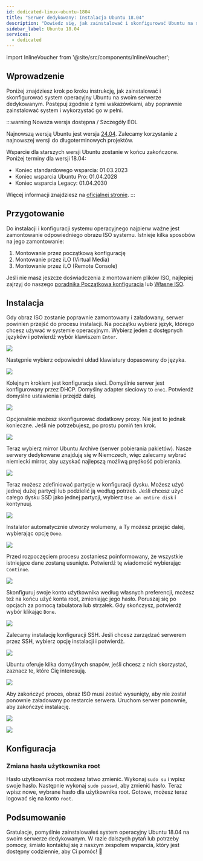 ```yaml
---
id: dedicated-linux-ubuntu-1804
title: "Serwer dedykowany: Instalacja Ubuntu 18.04"
description: "Dowiedz się, jak zainstalować i skonfigurować Ubuntu na swoim serwerze dedykowanym, aby uzyskać optymalną wydajność i wsparcie długoterminowe → Sprawdź teraz"
sidebar_label: Ubuntu 18.04
services:
  - dedicated
---
```


import InlineVoucher from '@site/src/components/InlineVoucher';

## Wprowadzenie

Poniżej znajdziesz krok po kroku instrukcję, jak zainstalować i skonfigurować system operacyjny Ubuntu na swoim serwerze dedykowanym. Postępuj zgodnie z tymi wskazówkami, aby poprawnie zainstalować system i wykorzystać go w pełni.



:::warning Nowsza wersja dostępna / Szczegóły EOL

Najnowszą wersją Ubuntu jest wersja [24.04](dedicated-linux-ubuntu.md). Zalecamy korzystanie z najnowszej wersji do długoterminowych projektów.

Wsparcie dla starszych wersji Ubuntu zostanie w końcu zakończone. Poniżej terminy dla wersji 18.04:

- Koniec standardowego wsparcia: 01.03.2023
- Koniec wsparcia Ubuntu Pro: 01.04.2028
- Koniec wsparcia Legacy: 01.04.2030

Więcej informacji znajdziesz na [oficjalnej stronie](https://ubuntu.com/about/release-cycle).
:::


<InlineVoucher />

## Przygotowanie

Do instalacji i konfiguracji systemu operacyjnego najpierw ważne jest zamontowanie odpowiedniego obrazu ISO systemu. Istnieje kilka sposobów na jego zamontowanie:

1. Montowanie przez początkową konfigurację
2. Montowanie przez iLO (Virtual Media)
3. Montowanie przez iLO (Remote Console)

Jeśli nie masz jeszcze doświadczenia z montowaniem plików ISO, najlepiej zajrzyj do naszego [poradnika Początkowa konfiguracja](dedicated-setup.md) lub [Własne ISO](dedicated-iso.md).



## Instalacja

Gdy obraz ISO zostanie poprawnie zamontowany i załadowany, serwer powinien przejść do procesu instalacji. Na początku wybierz język, którego chcesz używać w systemie operacyjnym. Wybierz jeden z dostępnych języków i potwierdź wybór klawiszem `Enter`. 

![](https://screensaver01.zap-hosting.com/index.php/s/yrHMNzstM23XZH6/preview)

Następnie wybierz odpowiedni układ klawiatury dopasowany do języka. 

![](https://screensaver01.zap-hosting.com/index.php/s/x9kYGEWS5fy7Wjp/preview)

Kolejnym krokiem jest konfiguracja sieci. Domyślnie serwer jest konfigurowany przez DHCP. Domyślny adapter sieciowy to `eno1`. Potwierdź domyślne ustawienia i przejdź dalej. 

![](https://screensaver01.zap-hosting.com/index.php/s/6mr5kAKJQ39iJt5/preview)

Opcjonalnie możesz skonfigurować dodatkowy proxy. Nie jest to jednak konieczne. Jeśli nie potrzebujesz, po prostu pomiń ten krok. 

![](https://screensaver01.zap-hosting.com/index.php/s/tz97Ee8ZQkxAGGb/preview)

Teraz wybierz mirror Ubuntu Archive (serwer pobierania pakietów). Nasze serwery dedykowane znajdują się w Niemczech, więc zalecamy wybrać niemiecki mirror, aby uzyskać najlepszą możliwą prędkość pobierania.

![](https://screensaver01.zap-hosting.com/index.php/s/xNknNyWAbd5DnsZ/preview)

Teraz możesz zdefiniować partycje w konfiguracji dysku. Możesz użyć jednej dużej partycji lub podzielić ją według potrzeb. Jeśli chcesz użyć całego dysku SSD jako jednej partycji, wybierz `Use an entire disk` i kontynuuj.

![](https://screensaver01.zap-hosting.com/index.php/s/2dJ9oeMGjpWn6cZ/preview)

Instalator automatycznie utworzy wolumeny, a Ty możesz przejść dalej, wybierając opcję `Done`.

![](https://screensaver01.zap-hosting.com/index.php/s/WXfzt57Rtm2SQLD/preview)

Przed rozpoczęciem procesu zostaniesz poinformowany, że wszystkie istniejące dane zostaną usunięte. Potwierdź tę wiadomość wybierając `Continue`. 

![](https://screensaver01.zap-hosting.com/index.php/s/L3YcGNbYWpMmaDj/preview)

Skonfiguruj swoje konto użytkownika według własnych preferencji, możesz też na końcu użyć konta root, zmieniając jego hasło.
Poruszaj się po opcjach za pomocą tabulatora lub strzałek. Gdy skończysz, potwierdź wybór klikając `Done`.

![](https://screensaver01.zap-hosting.com/index.php/s/mqrjmF2ZmA2Qj9z/preview)





Zalecamy instalację konfiguracji SSH. Jeśli chcesz zarządzać serwerem przez SSH, wybierz opcję instalacji i potwierdź.

![](https://screensaver01.zap-hosting.com/index.php/s/Xz3zzMdZ6C523ip/preview)

Ubuntu oferuje kilka domyślnych snapów, jeśli chcesz z nich skorzystać, zaznacz te, które Cię interesują.

![](https://screensaver01.zap-hosting.com/index.php/s/wcGiSwX935jXeex/preview)

Aby zakończyć proces, obraz ISO musi zostać wysunięty, aby nie został ponownie załadowany po restarcie serwera. Uruchom serwer ponownie, aby zakończyć instalację. 

![](https://screensaver01.zap-hosting.com/index.php/s/SzrxCtJTx2S8Nef/preview)



![](https://screensaver01.zap-hosting.com/index.php/s/x3BRLSepSDFnYGA/preview)



## Konfiguracja



### Zmiana hasła użytkownika root

Hasło użytkownika root możesz łatwo zmienić. Wykonaj `sudo su` i wpisz swoje hasło. Następnie wykonaj `sudo passwd`, aby zmienić hasło. Teraz wpisz nowe, wybrane hasło dla użytkownika root. Gotowe, możesz teraz logować się na konto `root`.



## Podsumowanie

Gratulacje, pomyślnie zainstalowałeś system operacyjny Ubuntu 18.04 na swoim serwerze dedykowanym. W razie dalszych pytań lub potrzeby pomocy, śmiało kontaktuj się z naszym zespołem wsparcia, który jest dostępny codziennie, aby Ci pomóc! 🙂






<InlineVoucher />